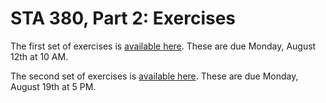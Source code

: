 # STA 380, Part 2: Exercises 


The first set of exercises is [available here](exercises01.md).  These are due Monday, August 12th at 10 AM.
 
The second set of exercises is [available here](exercises02.md).  These are due Monday, August 19th at 5 PM.  
 